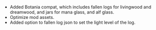 - Added Botania compat, which includes fallen logs for livingwood and dreamwood, and jars for mana glass, and alf glass.
- Optimize mod assets.
- Added option to fallen log json to set the light level of the log.